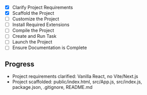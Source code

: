 - [x] Clarify Project Requirements
- [x] Scaffold the Project
- [ ] Customize the Project
- [ ] Install Required Extensions
- [ ] Compile the Project
- [ ] Create and Run Task
- [ ] Launch the Project
- [ ] Ensure Documentation is Complete

## Progress
- Project requirements clarified: Vanilla React, no Vite/Next.js
- Project scaffolded: public/index.html, src/App.js, src/index.js, package.json, .gitignore, README.md
